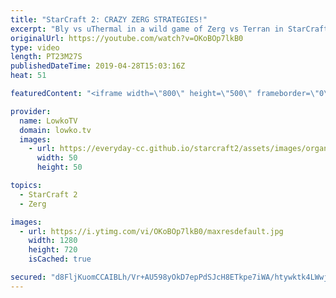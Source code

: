 ```yaml
---
title: "StarCraft 2: CRAZY ZERG STRATEGIES!"
excerpt: "Bly vs uThermal in a wild game of Zerg vs Terran in StarCraft 2. Subscribe for more videos: http://lowko.tv/youtube More StarCraft 2 casts: https://youtu.be/RXG4YYnO5Qw  Bly scouts a Biological based army from uThermal in this match, but decides to go for quick Roaches, Ravagers and Tunneling Claws."
originalUrl: https://youtube.com/watch?v=OKoBOp7lkB0
type: video
length: PT23M27S
publishedDateTime: 2019-04-28T15:03:16Z
heat: 51

featuredContent: "<iframe width=\"800\" height=\"500\" frameborder=\"0\" src=\"https://www.youtube.com/embed/OKoBOp7lkB0\" allow=\"accelerometer; autoplay; encrypted-media; gyroscope; picture-in-picture\" allowfullscreen></iframe>"

provider:
  name: LowkoTV
  domain: lowko.tv
  images:
    - url: https://everyday-cc.github.io/starcraft2/assets/images/organizations/lowko.tv-50x50.jpg
      width: 50
      height: 50

topics:
  - StarCraft 2
  - Zerg

images:
  - url: https://i.ytimg.com/vi/OKoBOp7lkB0/maxresdefault.jpg
    width: 1280
    height: 720
    isCached: true

secured: "d8FljKuomCCAIBLh/Vr+AU598yOkD7epPdSJcH8ETkpe7iWA/htywktk4LWwjTlf2U26hFwDqwyjk+UyqBl0W38bc+6d48xEs0SmD2NxOcjfdwqlOhmdQBC43taWrPIS/Y+cD3A8GfLjdJjNWlYDUq/b2DaZjwZKVPp5XNxEGt96nEJdCF5lhwHzML/t6vNZ7Z2lKqdJmHy4BaZySyq0TTuAC+MaCVsmr6w/rcXtQ5e82ec+QPonWyg7dVwblcCnaEqJt8QcqGOxU8oAPxTh7wlPz8bUOffgn0+PdJa3uY04Q4pxZqfZ3tkGWuzULcrxmPFGuaNdpNv2pnXpKWQ1ng6RSX2Ln5C/dHFv2dFIR6OOjNCA69kAxz3Tw/pKLO4hUgSdijWU+lXUD+eKWBlW+48wwhMuPGw7ypzvW3MtDwQ=;Nr0a7eCVDeJSCNM9hmQ7VQ=="
---
```


